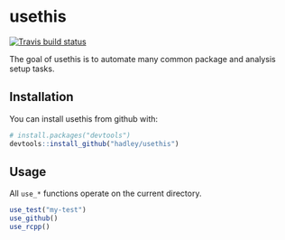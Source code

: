 # usethis

[![Travis build status](https://travis-ci.org/hadley/usethis.svg?branch=master)](https://travis-ci.org/hadley/usethis)

The goal of usethis is to automate many common package and analysis setup tasks.

## Installation

You can install usethis from github with:

``` r
# install.packages("devtools")
devtools::install_github("hadley/usethis")
```

## Usage

All `use_*` functions operate on the current directory.

``` r
use_test("my-test")
use_github()
use_rcpp()
```
